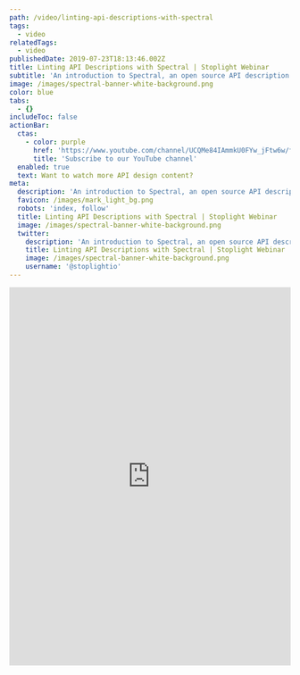 ```yaml
---
path: /video/linting-api-descriptions-with-spectral
tags:
  - video
relatedTags:
  - video
publishedDate: 2019-07-23T18:13:46.002Z
title: Linting API Descriptions with Spectral | Stoplight Webinar
subtitle: 'An introduction to Spectral, an open source API description linter'
image: /images/spectral-banner-white-background.png
color: blue
tabs:
  - {}
includeToc: false
actionBar:
  ctas:
    - color: purple
      href: 'https://www.youtube.com/channel/UCQMe84IAmmkU0FYw_jFtw6w/featured'
      title: 'Subscribe to our YouTube channel'
  enabled: true
  text: Want to watch more API design content?
meta:
  description: 'An introduction to Spectral, an open source API description linter'
  favicon: /images/mark_light_bg.png
  robots: 'index, follow'
  title: Linting API Descriptions with Spectral | Stoplight Webinar
  image: /images/spectral-banner-white-background.png
  twitter:
    description: 'An introduction to Spectral, an open source API description linter'
    title: Linting API Descriptions with Spectral | Stoplight Webinar
    image: /images/spectral-banner-white-background.png
    username: '@stoplightio'
---
```


<style>.markdown-body { max-width: 100% !important; } </style>

<iframe width="100%" height="678" src="https://www.youtube.com/embed/Tc3M0NoNxyg" frameborder="0" allow="accelerometer; autoplay; encrypted-media; gyroscope; picture-in-picture" allowfullscreen></iframe>
